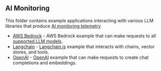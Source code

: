 ## AI Monitoring

This folder contains example applications interacting with various LLM libraries that produce [AI monitoring telemetry](https://docs.newrelic.com/docs/ai-monitoring/intro-to-ai-monitoring/)

 * [AWS Bedrock](./aws-bedrock-app) - AWS Bedrock example that can make requests to all [supported LLM models](https://aws.amazon.com/ai/generative-ai/). 
 * [Langchain](./langchain) - [Langchain.js](https://js.langchain.com/v0.2/docs/introduction/) example that interacts with chains, vector stores, and tools.
 * [OpenAI](./openai) - [OpenAI](https://github.com/openai/openai-node) example that can make requests to create chat completions and embeddings. 
